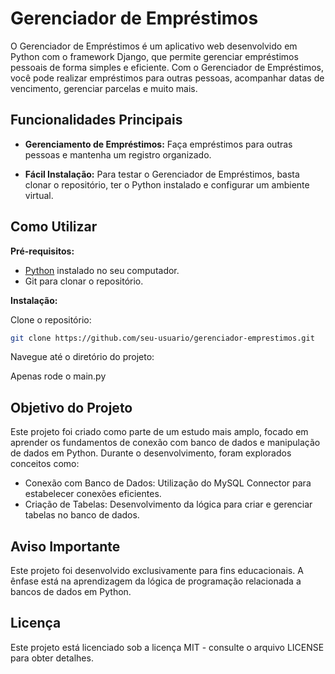 

# Gerenciador de Empréstimos


O Gerenciador de Empréstimos é um aplicativo web desenvolvido em Python com o framework Django, que permite gerenciar empréstimos pessoais de forma simples e eficiente. Com o Gerenciador de Empréstimos, você pode realizar empréstimos para outras pessoas, acompanhar datas de vencimento, gerenciar parcelas e muito mais.

## Funcionalidades Principais

- **Gerenciamento de Empréstimos:** Faça empréstimos para outras pessoas e mantenha um registro organizado.

- **Fácil Instalação:** Para testar o Gerenciador de Empréstimos, basta clonar o repositório, ter o Python instalado e configurar um ambiente virtual.

## Como Utilizar

**Pré-requisitos:**

- [Python](https://www.python.org/) instalado no seu computador.
- Git para clonar o repositório.

**Instalação:**

Clone o repositório:

```bash
git clone https://github.com/seu-usuario/gerenciador-emprestimos.git
```

Navegue até o diretório do projeto:

Apenas rode o main.py

## Objetivo do Projeto

Este projeto foi criado como parte de um estudo mais amplo, focado em aprender os fundamentos de conexão com banco de dados e manipulação de dados em Python. Durante o desenvolvimento, foram explorados conceitos como:

- Conexão com Banco de Dados: Utilização do MySQL Connector para estabelecer conexões eficientes.
- Criação de Tabelas: Desenvolvimento da lógica para criar e gerenciar tabelas no banco de dados.

## Aviso Importante

Este projeto foi desenvolvido exclusivamente para fins educacionais. A ênfase está na aprendizagem da lógica de programação relacionada a bancos de dados em Python.

## Licença

Este projeto está licenciado sob a licença MIT - consulte o arquivo LICENSE para obter detalhes.

